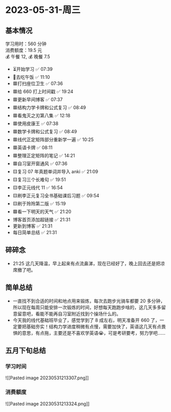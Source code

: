 # 2023-05-31-周三

## 基本情况

学习用时：560 分钟  
消费额度：19.5 元  
💰 午餐 12, 💰 晚餐 7.5

-   ⏳开始学习 ✅ 07:39
-   🍕去吃午饭 ✅ 11:10
-   🟥打扫座位卫生 ✅ 07:36
-   🟥给 660 打上时间戳 ✅ 19:24
-   🟥更新早间博客 ✅ 07:37
-   🟥结构力学卡牌和公式复习 ✅ 08:49
-   🟥看鬼灭之刃第八集 ✅ 12:18
-   🟥使用皮康王 ✅ 07:38
-   🟥数学卡牌和公式复习 ✅ 08:49
-   🟥线代正定矩阵部分重新学一遍 ✅ 10:25
-   🟥英语卡牌 ✅ 08:11
-   🟥整理正定矩阵的笔记 ✅ 14:21
-   🟥自习室开窗通风 ✅ 07:36
-   🟨复习 07 年真题单词并导入 anki ✅ 21:09
-   🟨复习三个长难句 ✅ 19:51
-   🟨李正元线代 11 ✅ 16:54
-   🟨刷李正元复习全书基础课后习题 ✅ 09:54
-   🟨刷于玲玲第二版 ✅ 15:19
-   🟩看一下明天的天气 ✅ 21:20
-   博客首页添加超链接 ✅ 21:31
-   更新到博客 ✅ 21:31
-   每日简单总结 ✅ 21:31

## 碎碎念

- 21:25 这几天降温，早上起来有点流鼻涕，现在已经好了，晚上回去还是把凉席撤了吧。

## 简单总结

- 一直找不到合适的时间和地点用来锻炼，每次去跑步光骑车都要 20 多分钟，所以现在每周只能安排一次锻炼的时间，好想每天跑跑步啥的，这几天多多留意留意吧，看能不能再自习室附近找到个操场什么的。
- 今天我的线代基础班毕业了，感觉学到了 8 成左右，明天准备开 660 了，一定要把基础夯实！结构力学进度稍微有点慢，需要加快了，英语这几天有点畏惧的意思，有点拖，主要还是不喜欢学英语😭，可是考研要考，努力学吧……

## 五月下旬总结

### 学习时间

![[Pasted image 20230531213307.png]]

### 消费额度

![[Pasted image 20230531213324.png]]
